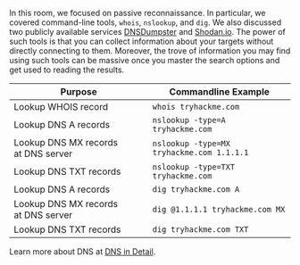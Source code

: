 In this room, we focused on passive reconnaissance. In particular, we covered command-line tools, `whois`, `nslookup`, and `dig`. We also discussed two publicly available services [DNSDumpster](https://dnsdumpster.com/) and [Shodan.io](https://www.shodan.io/). The power of such tools is that you can collect information about your targets without directly connecting to them. Moreover, the trove of information you may find using such tools can be massive once you master the search options and get used to reading the results.

|Purpose|Commandline Example|
|---|---|
|Lookup WHOIS record|`whois tryhackme.com`|
|Lookup DNS A records|`nslookup -type=A tryhackme.com`|
|Lookup DNS MX records at DNS server|`nslookup -type=MX tryhackme.com 1.1.1.1`|
|Lookup DNS TXT records|`nslookup -type=TXT tryhackme.com`|
|Lookup DNS A records|`dig tryhackme.com A`|
|Lookup DNS MX records at DNS server|`dig @1.1.1.1 tryhackme.com MX`|
|Lookup DNS TXT records|`dig tryhackme.com TXT`|

  

Learn more about DNS at [DNS in Detail](https://tryhackme.com/room/dnsindetail).